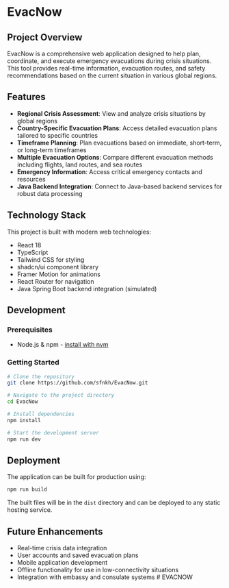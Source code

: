 
# EvacNow

## Project Overview

EvacNow is a comprehensive web application designed to help plan, coordinate, and execute emergency evacuations during crisis situations. This tool provides real-time information, evacuation routes, and safety recommendations based on the current situation in various global regions.

## Features

- **Regional Crisis Assessment**: View and analyze crisis situations by global regions
- **Country-Specific Evacuation Plans**: Access detailed evacuation plans tailored to specific countries
- **Timeframe Planning**: Plan evacuations based on immediate, short-term, or long-term timeframes
- **Multiple Evacuation Options**: Compare different evacuation methods including flights, land routes, and sea routes
- **Emergency Information**: Access critical emergency contacts and resources
- **Java Backend Integration**: Connect to Java-based backend services for robust data processing

## Technology Stack

This project is built with modern web technologies:

- React 18
- TypeScript
- Tailwind CSS for styling
- shadcn/ui component library
- Framer Motion for animations
- React Router for navigation
- Java Spring Boot backend integration (simulated)

## Development

### Prerequisites

- Node.js & npm - [install with nvm](https://github.com/nvm-sh/nvm#installing-and-updating)

### Getting Started

```sh
# Clone the repository
git clone https://github.com/sfnkh/EvacNow.git

# Navigate to the project directory
cd EvacNow

# Install dependencies
npm install

# Start the development server
npm run dev
```

## Deployment

The application can be built for production using:

```sh
npm run build
```

The built files will be in the `dist` directory and can be deployed to any static hosting service.

## Future Enhancements

- Real-time crisis data integration
- User accounts and saved evacuation plans
- Mobile application development
- Offline functionality for use in low-connectivity situations
- Integration with embassy and consulate systems
#   E V A C N O W 
 
 
